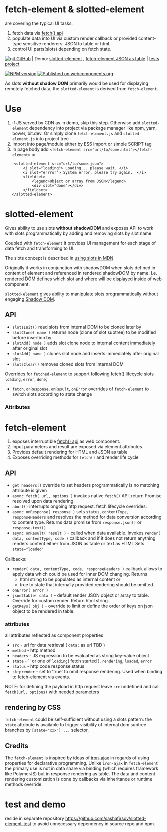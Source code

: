 # fetch-element & slotted-element

are covering the typical UI tasks:
1. fetch data via [fetch() api](https://developer.mozilla.org/en-US/docs/Web/API/Fetch_API)
2. populate data into UI via custom render callback or provided content-type sensitive renderers: JSON to table or html.
3. control UI parts(slots) depending on fetch state.

[![git](https://cdnjs.cloudflare.com/ajax/libs/octicons/8.5.0/svg/mark-github.svg) GitHub](https://github.com/sashafirsov/slotted-element)
| Demo: [slotted-element](https://unpkg.com/slotted-element@1.0.0/demo/index.html)
, [fetch-element JSON as table](https://unpkg.com/slotted-element@1.0.0/demo/render-from-json.html)
| [tests project](https://github.com/sashafirsov/slotted-element-test)

[![NPM version][npm-image]][npm-url]
[![Published on webcomponents.org](https://img.shields.io/badge/webcomponents.org-published-blue.svg)](https://www.webcomponents.org/element/slotted-element)

As slots **without shadow DOM** primarily would be used for displaying remotely fetched data, 
the `slotted-element` is derived from `fetch-element`.

# Use
1. if JS served by CDN as in demo, skip this step. Otherwise add `slotted-element` dependency into project via package manager 
   like npm, yarn, bower, bit.dev. 
   Or simply clone `fetch-element.js` and `slotted-element.js` into project tree
2. Import into page/module either by ES6 import or simple SCRIPT tag
3. In page body add  ```<fetch-element src="url/to/some.html"></fetch-element>``` or 
   
```
    <slotted-element src="url/to/some.json">
        <i slot="loading"> Loading... please wait. </i>
        <i slot="errror"> System error, please try again.  </i>
        <fieldset>
            <legend>Object or array from JSON</legend>
            <div slot="done"></div>
        </fieldset>
   </slotted-element>       
```

# slotted-element
Gives ability to use slots **without shadowDOM** and exposes API to work with slots programmatically by adding and 
removing slots by slot name.

Coupled with `fetch-element` it provides UI management for each stage of data fetch and transforming to UI.  

The slots concept is described in 
[using slots in MDN](https://developer.mozilla.org/en-US/docs/Web/Web_Components/Using_templates_and_slots#adding_flexibility_with_slots)

Originally it works in conjunction with shadowDOM when slots defined in content of element and referenced in 
rendered shadowDOM by name. I.e. rendered DOM defines which slot and where will be displayed inside of web component.

`slotted-element` gives ability to manipulate slots programmatically without engaging 
[Shadow DOM](https://developer.mozilla.org/en-US/docs/Web/Web_Components/Using_shadow_DOM).

## API
* `slotsInit()` read slots from internal DOM to be cloned later by
* `slotClone( name )` returns node (clone of slot subtree) to be modified before insertion by
* `slotAdd( node )` adds slot clone node to internal content immediately after original slot
* `slotAdd( name )` clones slot node and inserts immediately after original slot
* `slotsClear()` removes cloned slots from internal DOM

Overrides for `fetched-element` to support following fetch() lifecycle slots `loading`, `error`, `done`;
* `fetch`, `onResponse`, `onResult`, `onError` overrides of `fetch-element` to switch slots according to state change

### Attributes

# fetch-element

1. exposes interruptible [fetch() api](https://developer.mozilla.org/en-US/docs/Web/API/Fetch_API) as web component. 
2. Input parameters and result are exposed via element attributes
3. Provides default rendering for HTML and JSON as table
4. Exposes overriding methods for `fetch()` and render life cycle  

## API
* `get headers()` override to set headers programmatically is no matching attribute is given
* `async fetch( url, options )` invokes native `fetch()` API. return Promise resolved upon data rendering.
* `abort()` interrupts ongoing http request.
fetch lifecycle overrides:
* `async onResponse( response )` sets `status`, `contentType`, `responseHeaders` and resolves the method for data 
  conversion according to content type. 
  Returns data promise from `response.json()` or `response.text()`
* `async onResult( result )` - called when data available. 
  Invokes `render( data, contentType, code )` callback and if it does not return anything 
  renders content either from JSON as table or text as HTML
  Sets `state="loaded"`

Callbacks:
* `render( data, contentType, code, responseHeaders )` callback allows to apply data 
  which could be used for inner DOM changing.
  Returns
    * html string to be populated as internal content or
    * true to state that internally provided rendering should be omitted.
* `onError( error )`
* `json2table( data )` - default render JSON object or array to table. Override for custom render. Return html string.
* `getKeys( obj )` - override to limit or define the order of keys on json object to be rendered in table.

    
### attributes
all attributes reflected as component properties
* `src` - url for data retrieval ( `data:` as url TBD )
* `method` - http method  
* `headers` - JS expression to be evaluated as string key-value object
* `state` - '' or one of `loading`( fetch started ), `rendering`, `loaded`, `error`
* `status` - http code response.status
* `skiprender` - set to 'true' to omit response rendering. Used when binding to fetch-element via events.

NOTE: for defining the payload in http request leave `src` undefined and call `fetch(url, options)` with needed parameters
 
## rendering by CSS
`fetch-element` could be self-sufficient without using a slots pattern: the `state` attribute is available to trigger 
visibility of internal dom subtree branches by `[state="xxx"] ...` selector. 

## Credits
The `fetch-element` is inspired by ideas of [iron-ajax](https://github.com/PolymerElements/iron-ajax) in regards of
using properties for declarative programming. Unlike `iron-ajax` in `fetch-element` the primary use is not in data share 
via binding (which requires framework like PolymerJS) but in response rendering as table. 
The data and content rendering customization is done by callbacks via inheritance or runtime methods override.

# test and demo
reside in separate repository https://github.com/sashafirsov/slotted-element-test to avoid unnecessary dependency in 
source repo and npm.


[npm-image]:      https://img.shields.io/npm/v/slotted-element.svg
[npm-url]:        https://npmjs.org/package/slotted-element
